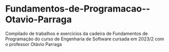 # Fundamentos-de-Programacao--Otavio-Parraga
Compilado de trabalhos e exercícios da cadeira de Fundamentos de Programação do curso de Engenharia de Software cursada em 2023/2 com o professor Otávio Parraga
